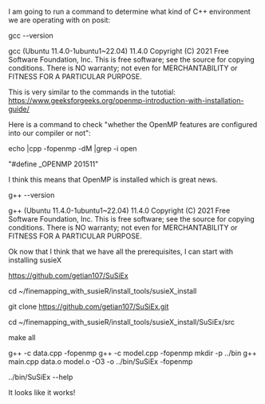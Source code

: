 I am going to run a command to determine what kind of C++ environment we are operating with on posit:

gcc --version

gcc (Ubuntu 11.4.0-1ubuntu1~22.04) 11.4.0
Copyright (C) 2021 Free Software Foundation, Inc.
This is free software; see the source for copying conditions.  There is NO
warranty; not even for MERCHANTABILITY or FITNESS FOR A PARTICULAR PURPOSE.

This is very similar to the commands in the tutotial:
https://www.geeksforgeeks.org/openmp-introduction-with-installation-guide/ 

Here is a command to check "whether the OpenMP features are configured into our compiler or not":

echo |cpp -fopenmp -dM |grep -i open

"#define _OPENMP 201511"

I think this means that OpenMP is installed which is great news. 

g++ --version

g++ (Ubuntu 11.4.0-1ubuntu1~22.04) 11.4.0
Copyright (C) 2021 Free Software Foundation, Inc.
This is free software; see the source for copying conditions.  There is NO
warranty; not even for MERCHANTABILITY or FITNESS FOR A PARTICULAR PURPOSE.

Ok now that I think that we have all the prerequisites, I can start with installing susieX  

https://github.com/getian107/SuSiEx

cd ~/finemapping_with_susieR/install_tools/susieX_install

git clone https://github.com/getian107/SuSiEx.git

cd ~/finemapping_with_susieR/install_tools/susieX_install/SuSiEx/src

make all

g++ -c data.cpp -fopenmp
g++ -c model.cpp -fopenmp
mkdir -p ../bin
g++ main.cpp data.o model.o -O3 -o ../bin/SuSiEx -fopenmp


../bin/SuSiEx --help

It looks like it works!

